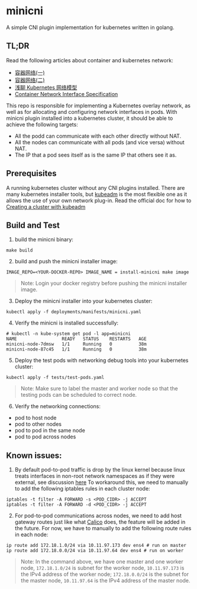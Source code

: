 # minicni

A simple CNI plugin implementation for kubernetes written in golang.

## TL;DR

Read the following articles about container and kubernetes network:

- [容器网络(一)](https://morven.life/posts/networking-4-docker-sigle-host/)
- [容器网络(二)](https://morven.life/posts/networking-5-docker-multi-hosts/)
- [浅聊 Kubernetes 网络模型](https://morven.life/posts/networking-6-k8s-summary/)
- [Container Network Interface Specification](https://github.com/containernetworking/cni/blob/master/SPEC.md)

This repo is responsible for implementing a Kubernetes overlay network, as well as for allocating and configuring network interfaces in pods. With minicni plugin installed into a kubernetes cluster, it should be able to achieve the following targets:

- All the podd can communicate with each other directly without NAT.
- All the nodes can communicate with all pods (and vice versa) without NAT.
- The IP that a pod sees itself as is the same IP that others see it as.

## Prerequisites

A running kubernetes cluster without any CNI plugins installed. There are many kubernetes installer tools, but [kubeadm](https://kubernetes.io/docs/reference/setup-tools/kubeadm/) is the most flexible one as it allows the use of your own network plug-in. Read the official doc for how to [Creating a cluster with kubeadm](https://kubernetes.io/docs/setup/production-environment/tools/kubeadm/create-cluster-kubeadm/)

## Build and Test

1. build the minicni binary:

```
make build
```

2. build and push the minicni installer image:

```
IMAGE_REPO=<YOUR-DOCKER-REPO> IMAGE_NAME = install-minicni make image
```

> Note: Login your docker registry before pushing the minicni installer image.

3. Deploy the minicni installer into your kubernetes cluster:

```
kubectl apply -f deployments/manifests/minicni.yaml
```

4. Verify the minicni is installed successfully:

```
# kubectl -n kube-system get pod -l app=minicni
NAME                 READY   STATUS    RESTARTS   AGE
minicni-node-7dmsw   1/1     Running   0          38m
minicni-node-87c45   1/1     Running   0          38m
```

5. Deploy the test pods with networking debug tools into your kubernetes cluster:

```
kubectl apply -f tests/test-pods.yaml
```

> Note: Make sure to label the master and worker node so that the testing pods can be scheduled to correct node.

6. Verify the networking connections:

- pod to host node
- pod to other nodes
- pod to pod in the same node
- pod to pod across nodes

## Known issues:

1. By default pod-to-pod traffic is drop by the linux kernel because linux treats interfaces in non-root network namespaces as if they were external, see discussion [here](https://serverfault.com/questions/162366/iptables-bridge-and-forward-chain) To workaround this, we need to manually to add the following iptables rules in each cluster node:

```
iptables -t filter -A FORWARD -s <POD_CIDR> -j ACCEPT
iptables -t filter -A FORWARD -d <POD_CIDR> -j ACCEPT
```

2. For pod-to-pod communications across nodes, we need to add host gateway routes just like what [Calico](https://docs.projectcalico.org/networking/openstack/host-routes) does, the feature will be added in the future. For now, we have to manually to add the following route rules in each node:

```
ip route add 172.18.1.0/24 via 10.11.97.173 dev ens4 # run on master 
ip route add 172.18.0.0/24 via 10.11.97.64 dev ens4 # run on worker
```

> Note: In the command above, we have one master and one worker node, `172.18.1.0/24` is subnet for the worker node, `10.11.97.173` is the IPv4 address of the worker node; `172.18.0.0/24` is the subnet for the master node, `10.11.97.64` is the IPv4 address of the master node.


